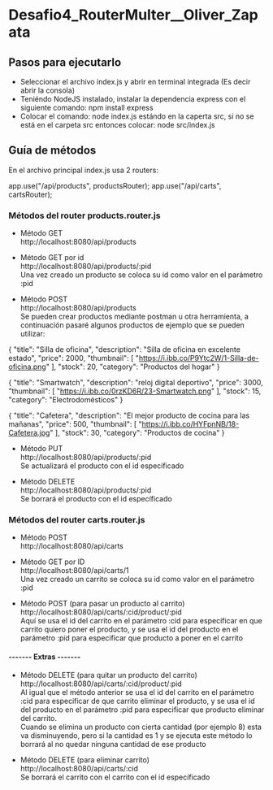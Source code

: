 # Desafio4_RouterMulter__Oliver_Zapata

## Pasos para ejecutarlo

- Seleccionar el archivo index.js y abrir en terminal integrada (Es decir abrir la consola)
- Teniéndo NodeJS instalado, instalar la dependencia express con el siguiente comando: npm install express
- Colocar el comando: node index.js estándo en la caperta src, si no se está en el carpeta src entonces colocar: node src/index.js


## Guía de métodos

En el archivo principal index.js usa 2 routers:

app.use("/api/products", productsRouter);
app.use("/api/carts", cartsRouter);

### Métodos del router products.router.js
- Método GET<br>
http://localhost:8080/api/products

- Método GET por id<br>
http://localhost:8080/api/products/:pid <br>
Una vez creado un producto se coloca su id como valor en el parámetro :pid

- Método POST<br>
http://localhost:8080/api/products <br>
Se pueden crear productos mediante postman u otra herramienta, a continuación pasaré algunos productos de ejemplo que se pueden utilizar:

{
    "title": "Silla de oficina",
    "description": "Silla de oficina en excelente estado",
    "price": 2000,
    "thumbnail": [
        "https://i.ibb.co/P9Ytc2W/1-Silla-de-oficina.png"
    ],
    "stock": 20,
    "category": "Productos del hogar"
}


{
    "title": "Smartwatch",
    "description": "reloj digital deportivo",
    "price": 3000,
    "thumbnail": [
        "https://i.ibb.co/0rzKD6R/23-Smartwatch.png"
    ],
    "stock": 15,
    "category": "Electrodomésticos"
}


{
    "title": "Cafetera",
    "description": "El mejor producto de cocina para las mañanas",
    "price": 500,
    "thumbnail": [
        "https://i.ibb.co/HYFpnNB/18-Cafetera.jpg"
    ],
    "stock": 30,
    "category": "Productos de cocina"
}


- Método PUT<br>
http://localhost:8080/api/products/:pid <br>
Se actualizará el producto con el id específicado


- Método DELETE<br>
http://localhost:8080/api/products/:pid <br>
Se borrará el producto con el id específicado


### Métodos del router carts.router.js
- Método POST<br>
http://localhost:8080/api/carts

- Método GET por ID<br>
http://localhost:8080/api/carts/1<br>
Una vez creado un carrito se coloca su id como valor en el parámetro :pid

- Método POST (para pasar un producto al carrito)<br>
http://localhost:8080/api/carts/:cid/product/:pid<br>
Aquí se usa el id del carrito en el parámetro :cid para especificar en que carrito quiero poner el producto, y se usa el id del producto en el parámetro :pid para especificar que producto a poner en el carrito

#### ------- Extras -------

- Método DELETE (para quitar un producto del carrito)<br>
http://localhost:8080/api/carts/:cid/product/:pid<br>
Al igual que el método anterior se usa el id del carrito en el parámetro :cid para especificar de que carrito eliminar el producto, y se usa el id del producto en el parámetro :pid para especificar que producto eliminar del carrito.<br>
Cuando se elimina un producto con cierta cantidad (por ejemplo 8) esta va disminuyendo, pero si la cantidad es 1 y se ejecuta este método lo borrará al no quedar ninguna cantidad de ese producto

- Método DELETE (para eliminar carrito)<br>
http://localhost:8080/api/carts/:cid<br>
Se borrará el carrito con el carrito con el id específicado

